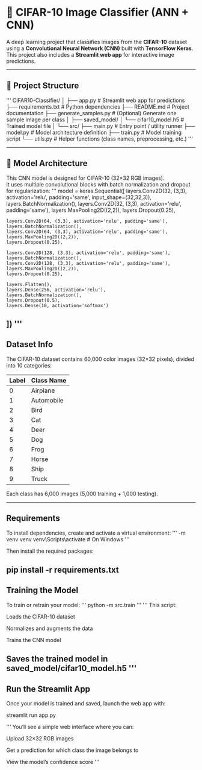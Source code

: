 # 🧠 CIFAR-10 Image Classifier (ANN + CNN)

A deep learning project that classifies images from the **CIFAR-10** dataset using a **Convolutional Neural Network (CNN)** built with **TensorFlow Keras**.  
This project also includes a **Streamlit web app** for interactive image predictions.

---

## 📂 Project Structure

'''
CIFAR10-Classifier/
│
├── app.py # Streamlit web app for predictions
├── requirements.txt # Python dependencies
├── README.md # Project documentation
├── generate_samples.py # (Optional) Generate one sample image per class
│
├── saved_model/
│ └── cifar10_model.h5 # Trained model file
│
└── src/
├── main.py # Entry point / utility runner
├── model.py # Model architecture definition
├── train.py # Model training script
└── utils.py # Helper functions (class names, preprocessing, etc.)
'''

---

## 🧩 Model Architecture

This CNN model is designed for CIFAR-10 (32×32 RGB images).  
It uses multiple convolutional blocks with batch normalization and dropout for regularization:
'''
model = keras.Sequential([
    layers.Conv2D(32, (3,3), activation='relu', padding='same', input_shape=(32,32,3)),
    layers.BatchNormalization(),
    layers.Conv2D(32, (3,3), activation='relu', padding='same'),
    layers.MaxPooling2D((2,2)),
    layers.Dropout(0.25),

    layers.Conv2D(64, (3,3), activation='relu', padding='same'),
    layers.BatchNormalization(),
    layers.Conv2D(64, (3,3), activation='relu', padding='same'),
    layers.MaxPooling2D((2,2)),
    layers.Dropout(0.25),

    layers.Conv2D(128, (3,3), activation='relu', padding='same'),
    layers.BatchNormalization(),
    layers.Conv2D(128, (3,3), activation='relu', padding='same'),
    layers.MaxPooling2D((2,2)),
    layers.Dropout(0.25),

    layers.Flatten(),
    layers.Dense(256, activation='relu'),
    layers.BatchNormalization(),
    layers.Dropout(0.5),
    layers.Dense(10, activation='softmax')
])
'''
---
## Dataset Info

The CIFAR-10 dataset contains 60,000 color images (32×32 pixels), divided into 10 categories:

Label | Class Name
------|------------
0 | Airplane
1 | Automobile
2 | Bird
3 | Cat
4 | Deer
5 | Dog
6 | Frog
7 | Horse
8 | Ship
9 | Truck

Each class has 6,000 images (5,000 training + 1,000 testing).

---
## Requirements

To install dependencies, create and activate a virtual environment:
'''
-m venv venv
venv\Scripts\activate  # On Windows
'''

Then install the required packages:

pip install -r requirements.txt
---
## Training the Model

To train or retrain your model:
'''
python -m src.train
'''
'''
This script:

Loads the CIFAR-10 dataset

Normalizes and augments the data

Trains the CNN model

Saves the trained model in saved_model/cifar10_model.h5
'''
---
## Run the Streamlit App

Once your model is trained and saved, launch the web app with:

streamlit run app.py

'''
You’ll see a simple web interface where you can:

Upload 32×32 RGB images

Get a prediction for which class the image belongs to

View the model’s confidence score
'''